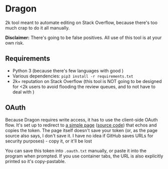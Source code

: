 # Dragon

2k tool meant to automate editing on Stack Overflow, because there's too much crap to do it all manually.

**Disclaimer:** There's going to be false positives. All use of this tool is at your own risk.

## Requirements
* Python 3 (because there's few languages with good )
* Various dependencies: `pip3 install -r requirements.txt`
* 2k+ reputation on Stack Overflow (this tool is NOT going to be designed for &lt;2k users to avoid flooding the review queues, and to not have to deal with )

## OAuth

Because Dragon requires write access, it has to use the client-side OAuth flow. It's set up to redirect to [a simple page](https://lunarwatcher.github.io/Dragon/token_echo.html) ([source code](https://github.com/LunarWatcher/Dragon/blob/master/docs/token_echo.html)) that echos and copies the token. The page itself doesn't save your token (or, as the page source also says, I don't save it. I have no idea if GitHub saves URLs for security purposes) - copy it, or it'll be lost

You can save this token into `.oauth.txt` manually, or paste it into the program when prompted. If you use container tabs, the URL is also explicitly printed so it's copy-pastable.

